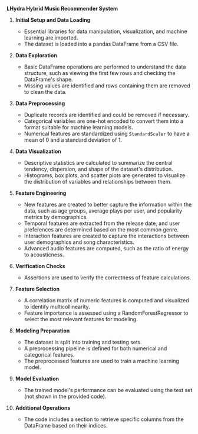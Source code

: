 **LHydra Hybrid Music Recommender System**

1. **Initial Setup and Data Loading**
   - Essential libraries for data manipulation, visualization, and machine learning are imported.
   - The dataset is loaded into a pandas DataFrame from a CSV file.

2. **Data Exploration**
   - Basic DataFrame operations are performed to understand the data structure, such as viewing the first few rows and checking the DataFrame's shape.
   - Missing values are identified and rows containing them are removed to clean the data.

3. **Data Preprocessing**
   - Duplicate records are identified and could be removed if necessary.
   - Categorical variables are one-hot encoded to convert them into a format suitable for machine learning models.
   - Numerical features are standardized using `StandardScaler` to have a mean of 0 and a standard deviation of 1.

4. **Data Visualization**
   - Descriptive statistics are calculated to summarize the central tendency, dispersion, and shape of the dataset's distribution.
   - Histograms, box plots, and scatter plots are generated to visualize the distribution of variables and relationships between them.

5. **Feature Engineering**
   - New features are created to better capture the information within the data, such as age groups, average plays per user, and popularity metrics by demographics.
   - Temporal features are extracted from the release date, and user preferences are determined based on the most common genre.
   - Interaction features are created to capture the interactions between user demographics and song characteristics.
   - Advanced audio features are computed, such as the ratio of energy to acousticness.

6. **Verification Checks**
   - Assertions are used to verify the correctness of feature calculations.

7. **Feature Selection**
   - A correlation matrix of numeric features is computed and visualized to identify multicollinearity.
   - Feature importance is assessed using a RandomForestRegressor to select the most relevant features for modeling.

8. **Modeling Preparation**
   - The dataset is split into training and testing sets.
   - A preprocessing pipeline is defined for both numerical and categorical features.
   - The preprocessed features are used to train a machine learning model.

9. **Model Evaluation**
   - The trained model's performance can be evaluated using the test set (not shown in the provided code).

10. **Additional Operations**
    - The code includes a section to retrieve specific columns from the DataFrame based on their indices.

